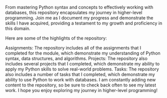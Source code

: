 From mastering Python syntax and concepts to effectively working with databases, this repository encapsulates my journey in higher-level programming. Join me as I document my progress and demonstrate the skills I have acquired, providing a testament to my growth and proficiency in this domain.

Here are some of the highlights of the repository:

Assignments: The repository includes all of the assignments that I completed for the module, which demonstrate my understanding of Python syntax, data structures, and algorithms.
Projects: The repository also includes several projects that I completed, which demonstrate my ability to apply my Python skills to solve real-world problems.
Tasks: The repository also includes a number of tasks that I completed, which demonstrate my ability to use Python to work with databases.
I am constantly adding new content to the repository, so be sure to check back often to see my latest work. I hope you enjoy exploring my journey in higher-level programming!
